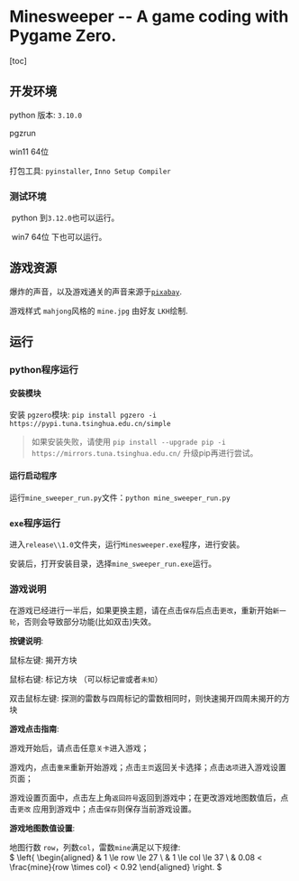 # Minesweeper -- A game coding with Pygame Zero.

[toc]

## 开发环境

python 版本: `3.10.0`

pgzrun

win11 64位



打包工具: `pyinstaller`, `Inno Setup Compiler`



### 测试环境

​	python 到`3.12.0`也可以运行。

​	win7 64位 下也可以运行。


## 游戏资源

爆炸的声音，以及游戏通关的声音来源于[`pixabay`](https://pixabay.com/).  

游戏样式 `mahjong`风格的 `mine.jpg` 由好友 `LKH`绘制.



## 运行

### python程序运行

#### 安装模块

安装 `pgzero`模块: `pip install pgzero -i https://pypi.tuna.tsinghua.edu.cn/simple`

> 如果安装失败，请使用 `pip install --upgrade pip -i https://mirrors.tuna.tsinghua.edu.cn/` 升级pip再进行尝试。

#### 运行启动程序

运行`mine_sweeper_run.py`文件：`python mine_sweeper_run.py`



### `exe`程序运行

进入`release\\1.0`文件夹，运行`Minesweeper.exe`程序，进行安装。

安装后，打开安装目录，选择`mine_sweeper_run.exe`运行。



### 游戏说明

在游戏已经进行一半后，如果更换主题，请在点击`保存`后点击`更改`，重新开始`新一轮`，否则会导致部分功能(比如双击)失效。



**按键说明**:

鼠标左键: 揭开方块

鼠标右键: 标记方块 （可以标记`雷`或者`未知`）

双击鼠标左键: 探测的雷数与四周标记的雷数相同时，则快速揭开四周未揭开的方块



**游戏点击指南**:

游戏开始后，请点击任意`关卡`进入游戏；

游戏内，点击`重来`重新开始游戏；点击`主页`返回关卡选择；点击`选项`进入游戏设置页面；

游戏设置页面中，点击左上角`返回符号`返回到游戏中；在更改游戏地图数值后，点击`更改` 应用到游戏中；点击`保存`则保存当前游戏设置。



**游戏地图数值设置**:

地图行数 `row`，列数`col`，雷数`mine`满足以下规律:  
$
\left\{
\begin{aligned}
& 1 \le row \le 27 \\
& 1 \le col \le 37 \\
& 0.08 < \frac{mine}{row  \times col} < 0.92
\end{aligned}
\right.
$

